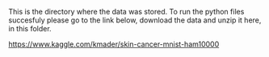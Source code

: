 This is the directory where the data was stored. To run the python files succesfuly
please go to the link below, download the data and unzip it here, in this folder.

https://www.kaggle.com/kmader/skin-cancer-mnist-ham10000